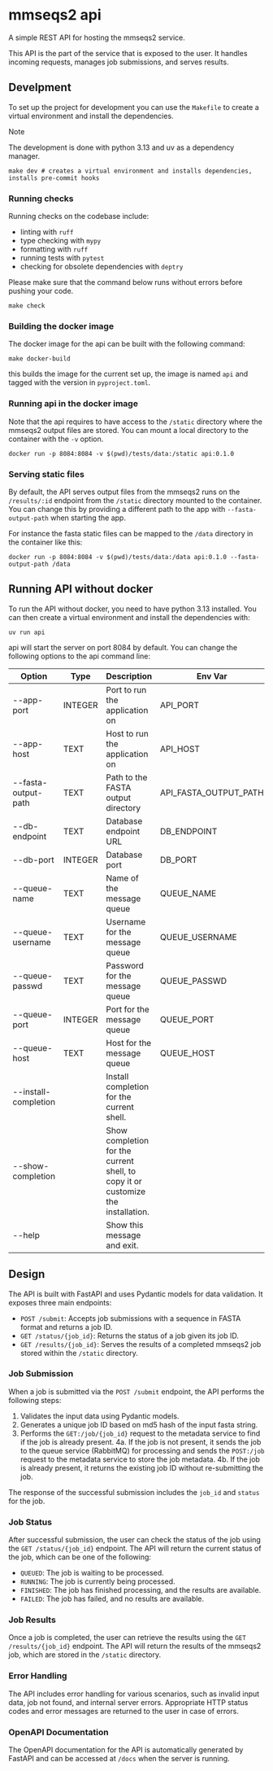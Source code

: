 # mmseqs2 api

A simple REST API for hosting the mmseqs2 service.

This API is the part of the service that is exposed to the user. It handles incoming requests, manages job submissions, and serves results.

## Develpment

To set up the project for development you can use the `Makefile` to create a virtual environment and install the dependencies.

> [!NOTE]
> The development is done with python 3.13 and uv as a dependency manager.

```{bash}
make dev # creates a virtual environment and installs dependencies, installs pre-commit hooks
```

### Running checks

Running checks on the codebase include:

- linting with `ruff`
- type checking with `mypy`
- formatting with `ruff`
- running tests with `pytest`
- checking for obsolete dependencies with `deptry`

Please make sure that the command below runs without errors before pushing your code.

```{bash}
make check
```

### Building the docker image

The docker image for the api can be built with the following command:

```{bash}
make docker-build
```

this builds the image for the current set up, the image is named `api` and tagged with the version in `pyproject.toml`.

### Running api in the docker image

Note that the api requires to have access to the `/static` directory where the mmseqs2 output files are stored. You can mount a local directory to the container with the `-v` option.

```{bash}
docker run -p 8084:8084 -v $(pwd)/tests/data:/static api:0.1.0
```

### Serving static files

By default, the API serves output files from the mmseqs2 runs on the `/results/:id` endpoint from the `/static` directory mounted to the container. You can change this by providing a different path to the app with `--fasta-output-path` when starting the app.

For instance the fasta static files can be mapped to the `/data` directory in the container like this:

```{bash}
docker run -p 8084:8084 -v $(pwd)/tests/data:/data api:0.1.0 --fasta-output-path /data
```

## Running API without docker

To run the API without docker, you need to have python 3.13 installed. You can then create a virtual environment and install the dependencies with:

```{bash}
uv run api
```

api will start the server on port 8084 by default. You can change the following options to the api command line:

| Option               | Type    | Description                                                                      | Env Var               | Default   |
| -------------------- | ------- | -------------------------------------------------------------------------------- | --------------------- | --------- |
| --app-port           | INTEGER | Port to run the application on                                                   | API_PORT              | 8084      |
| --app-host           | TEXT    | Host to run the application on                                                   | API_HOST              | 127.0.0.1 |
| --fasta-output-path  | TEXT    | Path to the FASTA output directory                                               | API_FASTA_OUTPUT_PATH | /static   |
| --db-endpoint        | TEXT    | Database endpoint URL                                                            | DB_ENDPOINT           | 127.0.0.1 |
| --db-port            | INTEGER | Database port                                                                    | DB_PORT               | 8085      |
| --queue-name         | TEXT    | Name of the message queue                                                        | QUEUE_NAME            |           |
| --queue-username     | TEXT    | Username for the message queue                                                   | QUEUE_USERNAME        |           |
| --queue-passwd       | TEXT    | Password for the message queue                                                   | QUEUE_PASSWD          |           |
| --queue-port         | INTEGER | Port for the message queue                                                       | QUEUE_PORT            | 5672      |
| --queue-host         | TEXT    | Host for the message queue                                                       | QUEUE_HOST            | 127.0.0.1 |
| --install-completion |         | Install completion for the current shell.                                        |                       |           |
| --show-completion    |         | Show completion for the current shell, to copy it or customize the installation. |                       |           |
| --help               |         | Show this message and exit.                                                      |                       |           |

## Design

The API is built with FastAPI and uses Pydantic models for data validation. It exposes three main endpoints:

- `POST /submit`: Accepts job submissions with a sequence in FASTA format and returns a job ID.
- `GET /status/{job_id}`: Returns the status of a job given its job ID.
- `GET /results/{job_id}`: Serves the results of a completed mmseqs2 job stored within the `/static` directory.

### Job Submission

When a job is submitted via the `POST /submit` endpoint, the API performs the following steps:

1. Validates the input data using Pydantic models.
2. Generates a unique job ID based on md5 hash of the input fasta string.
3. Performs the `GET:/job/{job_id}` request to the metadata service to find if the job is already present.
   4a. If the job is not present, it sends the job to the queue service (RabbitMQ) for processing and sends the `POST:/job` request to the metadata service to store the job metadata.
   4b. If the job is already present, it returns the existing job ID without re-submitting the job.

The response of the successful submission includes the `job_id` and `status` for the job.

### Job Status

After successful submission, the user can check the status of the job using the `GET /status/{job_id}` endpoint. The API will return the current status of the job, which can be one of the following:

- `QUEUED`: The job is waiting to be processed.
- `RUNNING`: The job is currently being processed.
- `FINISHED`: The job has finished processing, and the results are available.
- `FAILED`: The job has failed, and no results are available.

### Job Results

Once a job is completed, the user can retrieve the results using the `GET /results/{job_id}` endpoint. The API will return the results of the mmseqs2 job, which are stored in the `/static` directory.

### Error Handling

The API includes error handling for various scenarios, such as invalid input data, job not found, and internal server errors. Appropriate HTTP status codes and error messages are returned to the user in case of errors.

### OpenAPI Documentation

The OpenAPI documentation for the API is automatically generated by FastAPI and can be accessed at `/docs` when the server is running.
